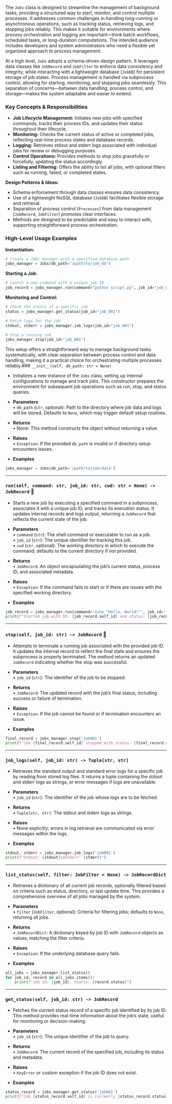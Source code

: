The `Jobs` class is designed to streamline the management of background tasks, providing a structured way to start, monitor, and control multiple processes. It addresses common challenges in handling long-running or asynchronous operations, such as tracking status, retrieving logs, and stopping jobs reliably. This makes it suitable for environments where process orchestration and logging are important—think batch workflows, scheduled tasks, or long-duration computations. The intended audience includes developers and system administrators who need a flexible yet organized approach to process management.

At a high level, `Jobs` adopts a schema-driven design pattern. It leverages data classes like `JobRecord` and `JobFilter` to enforce data consistency and integrity, while interacting with a lightweight database (`JobDB`) for persistent storage of job states. Process management is handled via subprocess control, allowing for starting, monitoring, and stopping jobs seamlessly. This separation of concerns—between data handling, process control, and storage—makes the system adaptable and easier to extend.

### Key Concepts & Responsibilities

- **Job Lifecycle Management:** Initiates new jobs with specified commands, tracks their process IDs, and updates their status throughout their lifecycle.
- **Monitoring:** Checks the current status of active or completed jobs, reflecting real-time process states and database records.
- **Logging:** Retrieves stdout and stderr logs associated with individual jobs for review or debugging purposes.
- **Control Operations:** Provides methods to stop jobs gracefully or forcefully, updating the status accordingly.
- **Listing and Filtering:** Offers the ability to list all jobs, with optional filters such as running, failed, or completed states.

**Design Patterns & Ideas:**
- Schema enforcement through data classes ensures data consistency.
- Use of a lightweight NoSQL database (`JobDB`) facilitates flexible storage and retrieval.
- Separation of process control (`Processes`) from data management (`JobRecord`, `JobFilter`) promotes clear interfaces.
- Methods are designed to be predictable and easy to interact with, supporting straightforward process orchestration.

### High-Level Usage Examples

**Instantiation:**

```python
# Create a Jobs manager with a specified database path
jobs_manager = Jobs(db_path="/path/to/job_db")
```

**Starting a Job:**

```python
# Launch a new command with a unique job ID
job_record = jobs_manager.run(command="python script.py", job_id="job_001")
```

**Monitoring and Control:**

```python
# Check the status of a specific job
status = jobs_manager.get_status(job_id="job_001")

# Fetch logs for the job
stdout, stderr = jobs_manager.job_logs(job_id="job_001")

# Stop a running job
jobs_manager.stop(job_id="job_001")
```

This setup offers a straightforward way to manage background tasks systematically, with clear separation between process control and data handling, making it a practical choice for orchestrating multiple processes reliably.### `__init__(self, db_path: str = None)`  

- Initializes a new instance of the `Jobs` class, setting up internal configurations to manage and track jobs. This constructor prepares the environment for subsequent job operations such as run, stop, and status queries.  

- **Parameters**  
• `db_path` (`str`, optional): Path to the directory where job data and logs will be stored. Defaults to `None`, which may trigger default setup routines.  

- **Returns**  
• None: This method constructs the object without returning a value.  

- **Raises**  
• `Exception`: If the provided `db_path` is invalid or if directory setup encounters issues.  

- **Examples**  
```python
jobs_manager = Jobs(db_path='/path/to/job/data')
```  

---

### `run(self, command: str, job_id: str, cwd: str = None) -> JobRecord` 🚀  

- Starts a new job by executing a specified command in a subprocess, associates it with a unique job ID, and tracks its execution status. It updates internal records and logs output, returning a `JobRecord` that reflects the current state of the job.  

- **Parameters**  
• `command` (`str`): The shell command or executable to run as a job.  
• `job_id` (`str`): The unique identifier for tracking this job.  
• `cwd` (`str`, optional): The working directory in which to execute the command; defaults to the current directory if not provided.  

- **Returns**  
• `JobRecord`: An object encapsulating the job’s current status, process ID, and associated metadata.  

- **Raises**  
• `Exception`: If the command fails to start or if there are issues with the specified working directory.  

- **Examples**  
```python
job_record = jobs_manager.run(command='echo "Hello, World!"', job_id='job001')
print(f"Started job with ID: {job_record.self_id} and status: {job_record.status}")
```  

---

### `stop(self, job_id: str) -> JobRecord` 🛑  

- Attempts to terminate a running job associated with the provided job ID. It updates the internal record to reflect the final state and ensures the subprocess is properly terminated. The method returns an updated `JobRecord` indicating whether the stop was successful.  

- **Parameters**  
• `job_id` (`str`): The identifier of the job to be stopped.  

- **Returns**  
• `JobRecord`: The updated record with the job’s final status, including success or failure of termination.  

- **Raises**  
• `Exception`: If the job cannot be found or if termination encounters an issue.  

- **Examples**  
```python
final_record = jobs_manager.stop('job001')
print(f"Job {final_record.self_id} stopped with status: {final_record.status}")
```  

---

### `job_logs(self, job_id: str) -> Tuple[str, str]`  

- Retrieves the standard output and standard error logs for a specific job by reading from stored log files. It returns a tuple containing the stdout and stderr logs as strings, or error messages if logs are unavailable.  

- **Parameters**  
• `job_id` (`str`): The identifier of the job whose logs are to be fetched.  

- **Returns**  
• `Tuple[str, str]`: The stdout and stderr logs as strings.  

- **Raises**  
• None explicitly; errors in log retrieval are communicated via error messages within the logs.  

- **Examples**  
```python
stdout, stderr = jobs_manager.job_logs('job001')
print(f"Stdout: {stdout}\nStderr: {stderr}")
```  

---

### `list_status(self, filter: JobFilter = None) -> JobRecordDict`  

- Retrieves a dictionary of all current job records, optionally filtered based on criteria such as status, directory, or last update time. This provides a comprehensive overview of all jobs managed by the system.  

- **Parameters**  
• `filter` (`JobFilter`, optional): Criteria for filtering jobs; defaults to `None`, returning all jobs.  

- **Returns**  
• `JobRecordDict`: A dictionary keyed by job ID with `JobRecord` objects as values, matching the filter criteria.  

- **Raises**  
• `Exception`: If the underlying database query fails.  

- **Examples**  
```python
all_jobs = jobs_manager.list_status()
for job_id, record in all_jobs.items():
    print(f"Job ID: {job_id}, Status: {record.status}")
```  

---

### `get_status(self, job_id: str) -> JobRecord`  

- Fetches the current status record of a specific job identified by its job ID. This method provides real-time information about the job’s state, useful for monitoring or decision-making.  

- **Parameters**  
• `job_id` (`str`): The unique identifier of the job to query.  

- **Returns**  
• `JobRecord`: The current record of the specified job, including its status and metadata.  

- **Raises**  
• `KeyError` or custom exception if the job ID does not exist.  

- **Examples**  
```python
status_record = jobs_manager.get_status('job001')
print(f"Job {status_record.self_id} is currently {status_record.status}")
```
